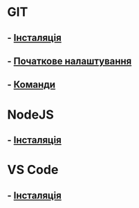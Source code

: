 # GIT
## - [Інсталяція](https://git-scm.com/book/uk/v2/%D0%92%D1%81%D1%82%D1%83%D0%BF-%D0%86%D0%BD%D1%81%D1%82%D0%B0%D0%BB%D1%8F%D1%86%D1%96%D1%8F-Git)
## - [Початкове налаштування](https://git-scm.com/book/uk/v2/%D0%92%D1%81%D1%82%D1%83%D0%BF-%D0%9F%D0%BE%D1%87%D0%B0%D1%82%D0%BA%D0%BE%D0%B2%D0%B5-%D0%BD%D0%B0%D0%BB%D0%B0%D1%88%D1%82%D1%83%D0%B2%D0%B0%D0%BD%D0%BD%D1%8F-Git)
## - [Команди](https://mate-academy.github.io/fe-program/tools/git/useful-commands)

# NodeJS
 ## - [Інсталяція](https://nodejs.dev/en/learn/how-to-install-nodejs/)

# VS Code
## - [Інсталяція](https://code.visualstudio.com/docs/setup/windows)
